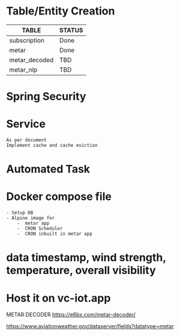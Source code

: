 # Table/Entity Creation
|TABLE|STATUS|
|---|---|
|subscription|Done|
|metar|Done|
|metar_decoded|TBD|
|metar_nlp|TBD|

# Spring Security
# Service
    As per document
    Implement cache and cache eviction
# Automated Task
# Docker compose file
    - Setup DB
    - Alpine image for
        -  metar app
        -  CRON Scheduler
        -  CRON inbuilt in metar app
# data timestamp, wind strength, temperature, overall visibility
# Host it on vc-iot.app

METAR DECODER
    https://e6bx.com/metar-decoder/

https://www.aviationweather.gov/dataserver/fields?datatype=metar